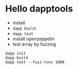 # Hello dapptools

-   install
-   `dapp build`
-   `dapp test`
-   install openzeppelin
-   test array by fuzzing

```
dapp init
dapp build
dapp test --fuzz-runs 1000
```
